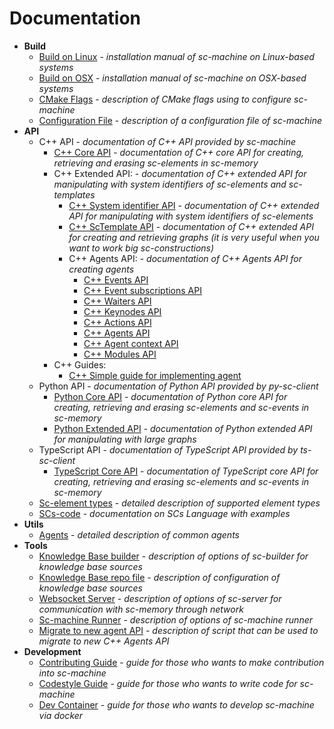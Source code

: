# Documentation

- **Build**
    * [Build on Linux](build/linux_build.md) - *installation manual of sc-machine on Linux-based systems*
    * [Build on OSX](build/osx_build.md) - *installation manual of sc-machine on OSX-based systems*
    * [CMake Flags](build/cmake_flags.md) - *description of CMake flags using to configure sc-machine*
    * [Configuration File](build/config.md) - *description of a configuration file of sc-machine*
- **API**
    * C++ API - *documentation of C++ API provided by sc-machine*
        * [C++ Core API](sc-memory/api/cpp/core/api.md) - *documentation of C++ core API for creating, retrieving and erasing sc-elements in sc-memory*
        * C++ Extended API: - *documentation of C++ extended API for manipulating with system identifiers of sc-elements and sc-templates*
            * [C++ System identifier API](sc-memory/api/cpp/extended/helper_api.md) - *documentation of C++ extended API for manipulating with system identifiers of sc-elements*
            * [C++ ScTemplate API](sc-memory/api/cpp/extended/template_api.md) - *documentation of C++ extended API for creating and retrieving graphs (it is very useful when you want to work big sc-constructions)* 
            * C++ Agents API: - *documentation of C++ Agents API for creating agents*
                * [C++ Events API](sc-memory/api/cpp/extended/agents/events.md) 
                * [C++ Event subscriptions API](sc-memory/api/cpp/extended/agents/event_subscriptions.md) 
                * [C++ Waiters API](sc-memory/api/cpp/extended/agents/waiters.md)
                * [C++ Keynodes API](sc-memory/api/cpp/extended/agents/keynodes.md)
                * [C++ Actions API](sc-memory/api/cpp/extended/agents/actions.md) 
                * [C++ Agents API](sc-memory/api/cpp/extended/agents/agents.md)
                * [C++ Agent context API](sc-memory/api/cpp/extended/agents/agent_context.md)
                * [C++ Modules API](sc-memory/api/cpp/extended/agents/modules.md)
        * C++ Guides:
            * [C++ Simple guide for implementing agent](sc-memory/api/cpp/guides/simple_guide_for_implementing_agent.md)
    * Python API - *documentation of Python API provided by py-sc-client*
        * [Python Core API](https://github.com/ostis-ai/py-sc-client) - *documentation of Python core API for creating, retrieving and erasing sc-elements and sc-events in sc-memory*
        * [Python Extended API](https://github.com/ostis-ai/py-sc-kpm) - *documentation of Python extended API for manipulating with large graphs*
    * TypeScript API - *documentation of TypeScript API provided by ts-sc-client*
        * [TypeScript Core API](https://github.com/ostis-ai/ts-sc-client) - *documentation of TypeScript core API for creating, retrieving and erasing sc-elements and sc-events in sc-memory*
    * [Sc-element types](scs/sc_element_types.md) - *detailed description of supported element types*
    * [SCs-code](scs/scs.md) - *documentation on SCs Language with examples*
- **Utils**
    * [Agents](sc-kpm/kpm.md) - *detailed description of common agents*
- **Tools**
    * [Knowledge Base builder](sc-tools/sc_builder.md) - *description of options of sc-builder for knowledge base sources*
    * [Knowledge Base repo file](sc-tools/kb_repo_file.md) - *description of configuration of knowledge base sources*
    * [Websocket Server](sc-tools/sc_server.md) - *description of options of sc-server for communication with sc-memory through network*
    * [Sc-machine Runner](sc-tools/sc_machine.md) - *description of options of sc-machine runner*
    * [Migrate to new agent API](sc-tools/migrate_to_new_agent_api.md) - *description of script that can be used to migrate to new C++ Agents API*
- **Development**
    * [Contributing Guide](https://github.com/ostis-ai/sc-machine/blob/main/CONTRIBUTING.md) - *guide for those who wants to make contribution into sc-machine*
    * [Codestyle Guide](dev/codestyle.md) - *guide for those who wants to write code for sc-machine*
    * [Dev Container](dev/devcontainer.md) - *guide for those who wants to develop sc-machine via docker*
